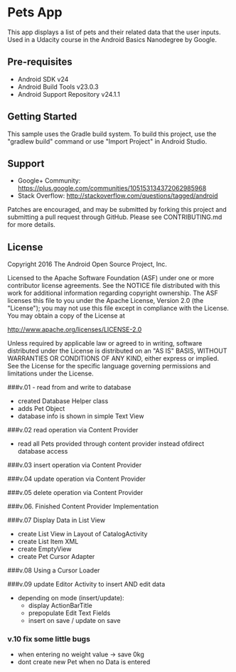 Pets App
===================================

This app displays a list of pets and their related data that the user inputs.
Used in a Udacity course in the Android Basics Nanodegree by Google.

Pre-requisites
--------------

- Android SDK v24
- Android Build Tools v23.0.3
- Android Support Repository v24.1.1

Getting Started
---------------

This sample uses the Gradle build system. To build this project, use the
"gradlew build" command or use "Import Project" in Android Studio.

Support
-------

- Google+ Community: https://plus.google.com/communities/105153134372062985968
- Stack Overflow: http://stackoverflow.com/questions/tagged/android

Patches are encouraged, and may be submitted by forking this project and
submitting a pull request through GitHub. Please see CONTRIBUTING.md for more details.

License
-------

Copyright 2016 The Android Open Source Project, Inc.

Licensed to the Apache Software Foundation (ASF) under one or more contributor
license agreements.  See the NOTICE file distributed with this work for
additional information regarding copyright ownership.  The ASF licenses this
file to you under the Apache License, Version 2.0 (the "License"); you may not
use this file except in compliance with the License.  You may obtain a copy of
the License at

http://www.apache.org/licenses/LICENSE-2.0

Unless required by applicable law or agreed to in writing, software
distributed under the License is distributed on an "AS IS" BASIS, WITHOUT
WARRANTIES OR CONDITIONS OF ANY KIND, either express or implied.  See the
License for the specific language governing permissions and limitations under
the License.


###v.01 - read from and write to database
* created Database Helper class
* adds Pet Object
* database info is shown in simple Text View

###v.02 read operation via Content Provider
* read all Pets provided through content provider instead ofdirect database access

###v.03 insert operation via Content Provider

###v.04 update operation via Content Provider

###v.05 delete operation via Content Provider

###v.06. Finished Content Provider Implementation

###v.07 Display Data in  List View
* create List View in Layout of CatalogActivity
* create List Item XML
* create EmptyView
* create Pet Cursor Adapter

###v.08 Using a Cursor Loader

###v.09 update Editor Activity to insert AND edit data
* depending on mode (insert/update):
  * display ActionBarTitle
  * prepopulate Edit Text Fields
  * insert on save / update on save

### v.10 fix some little bugs
  * when entering no weight value -> save 0kg
  * dont create new Pet when no Data is entered






